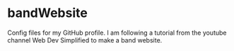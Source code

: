 # bandWebsite
Config files for my GitHub profile.
I am following a tutorial from the youtube channel Web Dev Simplified to make a band website.
